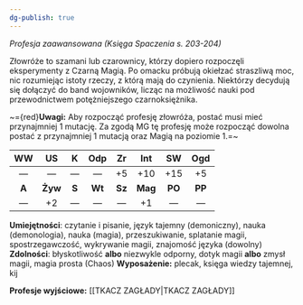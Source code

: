 ```yaml
---
dg-publish: true
---
```

*Profesja zaawansowana (Księga Spaczenia s. 203-204)*

Złowróże to szamani lub czarownicy, którzy dopiero rozpoczęli eksperymenty z Czarną Magią. Po omacku próbują okiełzać straszliwą moc, nic rozumiejąc istoty rzeczy, z którą mają do czynienia. Niektórzy decydują się dołączyć do band wojowników, licząc na możliwość nauki pod przewodnictwem potężniejszego czarnoksiężnika.

~={red}**Uwagi:** Aby rozpocząć profesję złowróża, postać musi mieć przynajmniej 1 mutację. Za zgodą MG tę profesję może rozpocząć dowolna postać z przynajmniej 1 mutacją oraz Magią na poziomie 1.=~

|  WW   |   US    |   K   |  Odp   |   Zr   |   Int   |   SW   |  Ogd   |
|:-----:|:-------:|:-----:|:------:|:------:|:-------:|:------:|:------:|
|   —   |    —    |   —   |   —    |   +5   |   +10   |  +15   |   +5   |
| **A** | **Żyw** | **S** | **Wt** | **Sz** | **Mag** | **PO** | **PP** |
|   —   |   +2    |   —   |   —    |   —    |   +1    |   —    |   —    |

**Umiejętności**: czytanie i pisanie, język tajemny (demoniczny), nauka (demonologia), nauka (magia), przeszukiwanie, splatanie magii, spostrzegawczość, wykrywanie magii, znajomość języka (dowolny)
**Zdolności**: błyskotliwość **albo** niezwykle odporny, dotyk magii **albo** zmysł magii, magia prosta (Chaos)
**Wyposażenie:** plecak, księga wiedzy tajemnej, kij

**Profesje wyjściowe:** [[TKACZ ZAGŁADY\|TKACZ ZAGŁADY]]